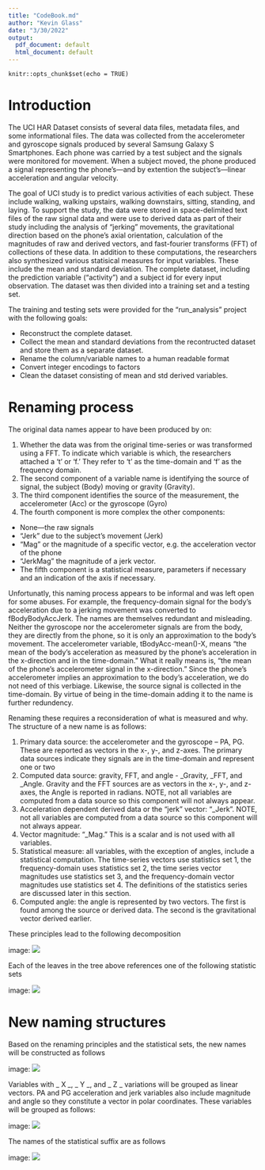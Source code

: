 ```yaml
---
title: "CodeBook.md"
author: "Kevin Glass"
date: "3/30/2022"
output:
  pdf_document: default
  html_document: default
---
```


```{r setup, include=FALSE}
knitr::opts_chunk$set(echo = TRUE)
```

# Introduction

The UCI HAR Dataset consists of several data files, metadata files, and some informational files. The data was collected from the accelerometer and gyroscope signals produced by several Samsung Galaxy S Smartphones. Each phone was carried by a test subject and the signals were monitored for movement. When a subject moved, the phone produced a signal representing the phone’s—and by extention the subject’s—linear acceleration and angular velocity.

The goal of UCI study is to predict various activities of each subject. These include walking, walking upstairs, walking downstairs, sitting, standing, and laying. To support the study, the data were stored in space-delimited text files of the raw signal data and were use to derived data as part of their study including the analysis of “jerking” movements, the gravitational direction based on the phone’s axial orientation, calculation of the magnitudes of raw and derived vectors, and fast-fourier transforms (FFT) of collections of these data. In addition to these computations, the researchers also synthesized various statisical measures for input variables. These include the mean and standard deviation. The complete dataset, including the prediction variable (“activity”) and a subject id for every input observation. The dataset was then divided into a training set and a testing set.

The training and testing sets were provided for the “run_analysis” project with the following goals:
* Reconstruct the complete dataset.
* Collect the mean and standard deviations from the recontructed dataset and store them as a separate dataset.
* Rename the column/variable names to a human readable format
* Convert integer encodings to factors
* Clean the dataset consisting of mean and std derived variables.

# Renaming process

The original data names appear to have been produced by on:
1. Whether the data was from the original time-series or was transformed using a FFT. To indicate which variable is which, the researchers attached a ‘t’ or ‘f.’ They refer to ‘t’ as the time-domain and ‘f’ as the frequency domain.
2. The second component of a variable name is identifying the source of signal, the subject (Body) moving or gravity (Gravity).
3. The third component identifies the source of the measurement, the accelerometer (Acc) or the gyroscope (Gyro) 
4. The fourth component is more complex the other components:
  + None—the raw signals
  + “Jerk” due to the subject’s movement (Jerk)
  + “Mag” or the magnitude of a specific vector, e.g. the acceleration vector of the phone
  + “JerkMag” the magnitude of a jerk vector.
  + The fifth component is a statistical measure, parameters if necessary and an indication of the axis if necessary.

Unfortunatly, this naming process appears to be informal and was left open for some abuses. For example, the frequency-domain signal for the body’s acceleration due to a jerking movement was converted to fBodyBodyAccJerk. The names are themselves redundant and misleading. Neither the gyroscope nor the accelerometer signals are from the body, they are directly from the phone, so it is only an approximation to the body’s movement. The accelerometer variable, tBodyAcc-mean()-X, means “the mean of the body’s acceleration as measured by the phone’s acceleration in the x-direction and in the time-domain.” What it really means is, “the mean of the phone’s accelerometer signal in the x-direction.” Since the phone’s accelerometer implies an approximation to the body’s acceleration, we do not need of this verbiage. Likewise, the source signal is collected in the time-domain. By virtue of being in the time-domain adding it to the name is further redundency.

Renaming these requires a reconsideration of what is measured and why. The structure of a new name is as follows:

1. Primary data source: the accelerometer and the gyroscope – PA, PG. These are reported as vectors in the x-, y-, and z-axes. The primary data sources indicate they signals are in the time-domain and represent one or two 
2. Computed data source: gravity, FFT, and angle - _Gravity, _FFT, and _Angle. Gravity and the FFT sources are as vectors in the x-, y-, and z-axes, the Angle is reported in radians. NOTE, not all variables are computed from a data source so this component will not always appear.
3. Acceleration dependent derived data or the “jerk” vector: “_Jerk”. NOTE, not all variables are computed from a data source so this component will not always appear.
4. Vector magnitude: “_Mag.” This is a scalar and is not used with all variables.
5. Statistical measure: all variables, with the exception of angles, include a statistical computation. The time-series vectors use statistics set 1, the frequency-domain uses statistics set 2, the time series vector magnitudes use statistics set 3, and the frequency-domain vector magnitudes use statistics set 4. The definitions of the statistics series are discussed later in this section.
6. Computed angle: the angle is represented by two vectors. The first is found among the source or derived data.  The second is the gravitational vector derived earlier.

These principles lead to the following decomposition

image: ![](name_tree.png)

Each of the leaves in the tree above references one of the following statistic sets

image: ![](stat-sets.png)


# New naming structures
Based on the renaming principles and the statistical sets, the new names will be constructed as follows 

image: ![](rename_prefix.png)

Variables with _ X _, _ Y _, and _ Z _ variations will be grouped as linear vectors. PA and PG acceleration and jerk variables also include magnitude and angle so they constitute a vector in polar coordinates. These variables will be grouped as follows:

image: ![](group-names.png)

The names of the statistical suffix are as follows

image: ![](stat-naming.png)






